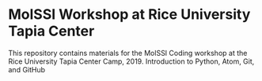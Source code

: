 # MolSSI Workshop at Rice University Tapia Center

This repository contains materials for the MolSSI Coding workshop at the Rice University Tapia Center Camp, 2019.  Introduction to Python, Atom, Git, and GitHub
